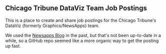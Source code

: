## Chicago Tribune DataViz Team Job Postings

This is a place to create and share job postings for the Chicago Tribune's DataViz (formerly Graphics/NewsApps) team.

We used the [Newsapps Blog](http://blog.apps.chicagotribune.com/) in the past, but that's not been up-to-date in a while, so a GitHub repo seemed like a more organic way to get the posting up fast.
